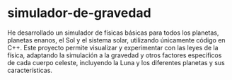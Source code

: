 # simulador-de-gravedad
He desarrollado un simulador de físicas básicas para todos los planetas, planetas enanos, el Sol y el sistema solar, utilizando únicamente código en C++. Este proyecto permite visualizar y experimentar con las leyes de la física, adaptando la simulación a la gravedad y otros factores específicos de cada cuerpo celeste, incluyendo la Luna y los diferentes planetas y sus características.
